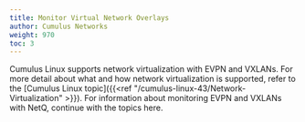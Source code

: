 ```yaml
---
title: Monitor Virtual Network Overlays
author: Cumulus Networks
weight: 970
toc: 3
---
```

Cumulus Linux supports network virtualization with EVPN and VXLANs. For more detail about what and how network virtualization is supported, refer to the [Cumulus Linux topic]({{<ref "/cumulus-linux-43/Network-Virtualization" >}}). For information about monitoring EVPN and VXLANs with NetQ, continue with the topics here.
